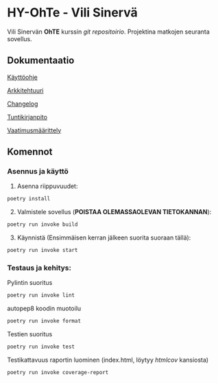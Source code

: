 # HY-OhTe - Vili Sinervä

Vili Sinervän **OhTE** kurssin *git repositoirio*. Projektina matkojen seuranta sovellus.

## Dokumentaatio
[Käyttöohje](https://github.com/ArcticCoder/trip-tracker/blob/master/dokumentaatio/kayttoohje.md)

[Arkkitehtuuri](https://github.com/ArcticCoder/trip-tracker/blob/master/dokumentaatio/arkkitehtuuri.md)

[Changelog](https://github.com/ArcticCoder/trip-tracker/blob/master/dokumentaatio/changelog.md)

[Tuntikirjanpito](https://github.com/ArcticCoder/trip-tracker/blob/master/dokumentaatio/tuntikirjanpito.md)

[Vaatimusmäärittely](https://github.com/ArcticCoder/trip-tracker/blob/master/dokumentaatio/vaatimusmaarittely.md)

## Komennot

### Asennus ja käyttö
1. Asenna riippuvuudet:
```bash
poetry install
```

2. Valmistele sovellus (**POISTAA OLEMASSAOLEVAN TIETOKANNAN**):
```bash
poetry run invoke build
```

3. Käynnistä (Ensimmäisen kerran jälkeen suorita suoraan tällä):
```bash
poetry run invoke start
```

### Testaus ja kehitys:
Pylintin suoritus
```bash
poetry run invoke lint
```

autopep8 koodin muotoilu
```bash
poetry run invoke format
```

Testien suoritus
```bash
poetry run invoke test
```

Testikattavuus raportin luominen (index.html, löytyy *htmlcov* kansiosta)
```bash
poetry run invoke coverage-report
```
